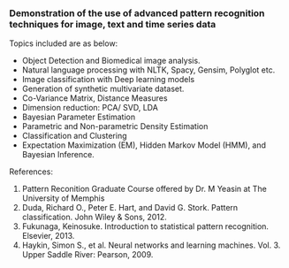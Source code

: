 ### Demonstration of the use of advanced pattern recognition techniques for image, text and time series data
Topics included are as below:
* Object Detection and Biomedical image analysis.
* Natural language processing with NLTK, Spacy, Gensim, Polyglot etc.
* Image classification with Deep learning models
* Generation of synthetic multivariate dataset.
* Co-Variance Matrix, Distance Measures
* Dimension reduction: PCA/ SVD, LDA
* Bayesian Parameter Estimation
* Parametric and Non-parametric Density Estimation
* Classification and Clustering
* Expectation Maximization (EM), Hidden Markov Model (HMM), and Bayesian Inference.

References:
1. Pattern Reconition Graduate Course offered by Dr. M Yeasin at The University of Memphis
2. Duda, Richard O., Peter E. Hart, and David G. Stork. Pattern classification. John Wiley & Sons, 2012.
3. Fukunaga, Keinosuke. Introduction to statistical pattern recognition. Elsevier, 2013.
4. Haykin, Simon S., et al. Neural networks and learning machines. Vol. 3. Upper Saddle River: Pearson, 2009.

